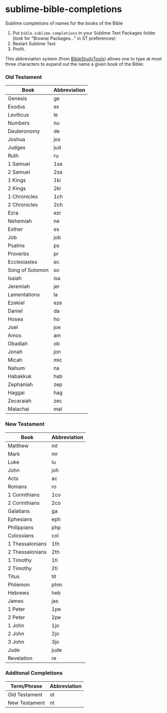 sublime-bible-completions
==============================

Sublime completions of names for the books of the Bible

1. Put `bible.sublime-completions` in your Sublime Text Packages folder (look for "Browse Packages..." in ST preferences)
2. Restart Sublime Text
3. Profit.

This abbreviation system (from [BibleStudyTools](http://www.biblestudytools.com/resources/abbreviation-guide.html)) allows one to type at most three characters to expand out the name a given book of the Bible:

### Old Testament

| Book | Abbreviation |
|------|--------------|
| Genesis | ge |
| Exodus | ex |
| Leviticus | le |
| Numbers | nu |
| Deuteronomy | de |
| Joshua | jos |
| Judges | jud |
| Ruth | ru |
| 1 Samuel | 1sa |
| 2 Samuel | 2sa |
| 1 Kings | 1ki |
| 2 Kings | 2ki |
| 1 Chronicles | 1ch |
| 2 Chronicles | 2ch |
| Ezra | ezr |
| Nehemiah | ne |
| Esther | es |
| Job | job |
| Psalms | ps |
| Proverbs | pr |
| Ecclesiastes | ec |
| Song of Solomon | so |
| Isaiah | isa |
| Jeremiah | jer |
| Lamentations | la |
| Ezekiel | eze |
| Daniel | da |
| Hosea | ho |
| Joel | joe |
| Amos | am |
| Obadiah | ob |
| Jonah | jon |
| Micah | mic |
| Nahum | na |
| Habakkuk | hab |
| Zephaniah | zep |
| Haggai | hag |
| Zecaraiah | zec |
| Malachai | mal |

### New Testament

| Book | Abbreviation |
|------|--------------|
| Matthew | mt |
| Mark | mr |
| Luke | lu |
| John | joh |
| Acts | ac |
| Romans | ro |
| 1 Corinthians | 1co |
| 2 Corinthians | 2co |
| Galatians | ga |
| Ephesians | eph |
| Philippians | php 
| Colossians | col |
| 1 Thessalonians | 1th |
| 2 Thessalonians | 2th |
| 1 Timothy | 1ti |
| 2 Timothy | 2ti |
| Titus | tit |
| Philemon | phm |
| Hebrews | heb |
| James | jas |
| 1 Peter | 1pe |
| 2 Peter | 2pe |
| 1 John | 1jo |
| 2 John | 2jo |
| 3 John | 3jo |
| Jude | jude |
| Revelation | re |


### Additonal Completions

| Term/Phrase | Abbreviation |
|------|--------------|
| Old Testament | ot |
| New Testament | nt |